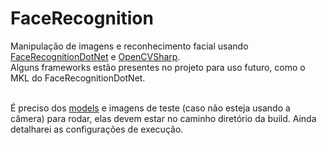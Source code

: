 # FaceRecognition
Manipulação de imagens e reconhecimento facial usando [FaceRecognitionDotNet](https://github.com/takuya-takeuchi/FaceRecognitionDotNet) e [OpenCVSharp](https://github.com/shimat/opencvsharp). </br>
Alguns frameworks estão presentes no projeto para uso futuro, como o MKL do FaceRecognitionDotNet. </br></br>

É preciso dos [models](https://github.com/davisking/dlib-models) e imagens de teste (caso não esteja usando a câmera) para rodar, elas devem estar no caminho diretório da build. Ainda detalharei as configurações de execução.
